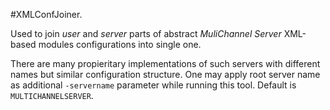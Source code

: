 #XMLConfJoiner.

Used to join _user_ and _server_ parts of abstract *MuliChannel Server* XML-based modules configurations into single one.

There are many propieritary implementations of such servers with different names but similar configuration structure.
One may apply root server name as additional `-servername` parameter while running this tool. Default is `MULTICHANNELSERVER`.
